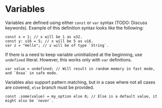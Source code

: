 # Variables

Variables are defined using either `const` or `var` syntax (TODO: Discuss keywords).
Example of this definition syntax looks like the following:
```
const x = 1; // x will be 1 as u32.
const y: u16 = 5; // x will be 5 as u16.
var z = "Hello"; // z will be of type `String`.
```

If there is a need to keep variable uninitialized at the beginning, use `undefined` literal.
However, this works only with `var` definitions.
```
var value = undefined; // Will result in random memory in fast mode, and `0xaa` in safe mode.
```

Variables also support pattern matching, but in a case where not all cases are covered, `else` branch must be provided.
```
const .some(value) = my_option else 0; // Else is a default value, it might also be `never`.
```
